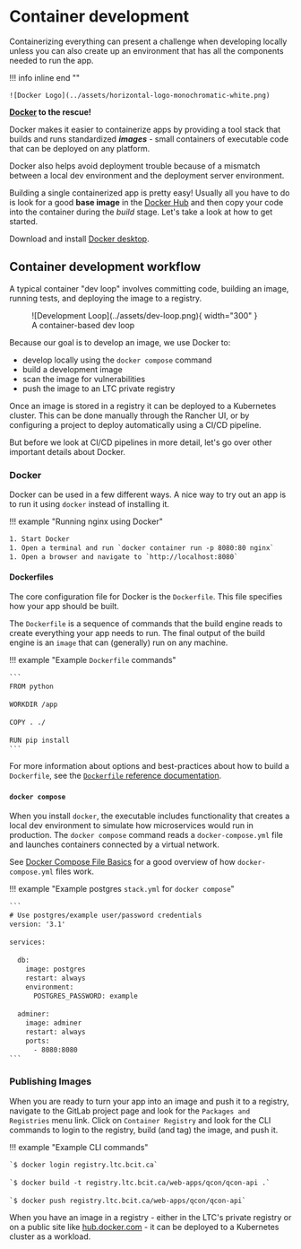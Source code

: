 # Container development

Containerizing everything can present a challenge when developing locally unless you can also create up an environment that has all the components needed to run the app.

!!! info inline end ""

    ![Docker Logo](../assets/horizontal-logo-monochromatic-white.png)

**[Docker](https://docs.docker.com/get-started/) to the rescue!**

Docker makes it easier to containerize apps by providing a tool stack that builds and runs standardized ***images*** - small containers of executable code that can be deployed on any platform.

Docker also helps avoid deployment trouble because of a mismatch between a local dev environment and the deployment server environment.

Building a single containerized app is pretty easy! Usually all you have to do is look for a good **base image** in the [Docker Hub](https://hub.docker.com/) and then copy your code into the container during the *build* stage. Let's take a look at how to get started.

Download and install [Docker desktop](https://www.docker.com/products/docker-desktop).

## Container development workflow

A typical container "dev loop" involves committing code, building an image, running tests, and deploying the image to a registry.

<!-- markdownlint-disable MD033 -->
<figure markdown>
![Development Loop](../assets/dev-loop.png){ width="300" }
  <figcaption>A container-based dev loop</figcaption>
</figure>

Because our goal is to develop an image, we use Docker to:

- develop locally using the `docker compose` command
- build a development image
- scan the image for vulnerabilities
- push the image to an LTC private registry

Once an image is stored in a registry it can be deployed to a Kubernetes cluster. This can be done manually through the Rancher UI, or by configuring a project to deploy automatically using a CI/CD pipeline.

But before we look at CI/CD pipelines in more detail, let's go over other important details about Docker.

### Docker

Docker can be used in a few different ways. A nice way to try out an app is to run it using `docker` instead of installing it.

!!! example "Running nginx using Docker"

    1. Start Docker
    1. Open a terminal and run `docker container run -p 8080:80 nginx`
    1. Open a browser and navigate to `http://localhost:8080`

#### Dockerfiles

The core configuration file for Docker is the `Dockerfile`. This file specifies how your app should be built.

The `Dockerfile` is a sequence of commands that the build engine reads to create everything your app needs to run. The final output of the build engine is an `image` that can (generally) run on any machine.

!!! example "Example `Dockerfile` commands"

    ```
    FROM python

    WORKDIR /app

    COPY . ./

    RUN pip install
    ```

For more information about options and best-practices about how to build a `Dockerfile`, see the [`Dockerfile` reference documentation](https://docs.docker.com/engine/reference/builder/).

#### `docker compose`

When you install `docker`, the executable includes functionality that creates a local dev environment to simulate how microservices would run in production. The `docker compose` command reads a `docker-compose.yml` file and launches containers connected by a virtual network.

See [Docker Compose File Basics](https://takacsmark.com/docker-compose-tutorial-beginners-by-example-basics/#compose-file-basics) for a good overview of how `docker-compose.yml` files work.

!!! example "Example postgres `stack.yml` for `docker compose`"

    ```
    # Use postgres/example user/password credentials
    version: '3.1'

    services:

      db:
        image: postgres
        restart: always
        environment:
          POSTGRES_PASSWORD: example

      adminer:
        image: adminer
        restart: always
        ports:
          - 8080:8080
    ```

### Publishing Images

When you are ready to turn your app into an image and push it to a registry, navigate to the GitLab project page and look for the `Packages and Registries` menu link. Click on `Container Registry` and look for the CLI commands to login to the registry, build (and tag) the image, and push it.

!!! example "Example CLI commands"

    `$ docker login registry.ltc.bcit.ca`

    `$ docker build -t registry.ltc.bcit.ca/web-apps/qcon/qcon-api .`

    `$ docker push registry.ltc.bcit.ca/web-apps/qcon/qcon-api`

When you have an image in a registry - either in the LTC's private registry or on a public site like [hub.docker.com](https://hub.docker.com) - it can be deployed to a Kubernetes cluster as a workload.
